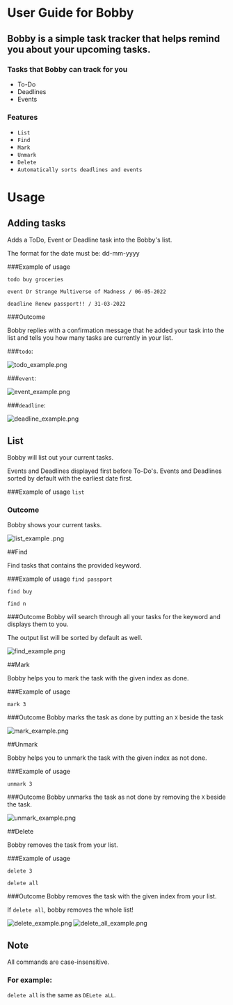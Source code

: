 # User Guide for Bobby

## Bobby is a simple task tracker that helps remind you about your upcoming tasks.

### Tasks that Bobby can track for you
- To-Do
- Deadlines
- Events

### Features
- `List`
- `Find`
- `Mark` 
- `Unmark`
- `Delete`
- `Automatically sorts deadlines and events`

# Usage

## Adding tasks

Adds a ToDo, Event or Deadline task into the Bobby's list. 

The format for the date must be: dd-mm-yyyy

###Example of usage 

`todo buy groceries`

`event Dr Strange Multiverse of Madness / 06-05-2022`

`deadline Renew passport!! / 31-03-2022`

###Outcome

Bobby replies with a confirmation message that he added your task into the list
and tells you how many tasks are currently in your list. 

###`todo`: 

![todo_example.png](todo.png)

###`event`:

![event_example.png](event.png)

###`deadline`:

![deadline_example.png](deadline.png)

## List

Bobby will list out your current tasks. 

Events and Deadlines displayed first before To-Do's. 
Events and Deadlines sorted by default with the earliest date first.

###Example of usage
`list`

### Outcome
Bobby shows your current tasks.

![list_example .png](list.png)

##Find

Find tasks that contains the provided keyword.

###Example of usage
`find passport`

`find buy`

`find n`

###Outcome
Bobby will search through all your tasks for the keyword and displays them to you.

The output list will be sorted by default as well.

![find_example.png](find.png)

##Mark

Bobby helps you to mark the task with the given index as done.

###Example of usage

`mark 3`

###Outcome
Bobby marks the task as done by putting an `X` beside the task 

![mark_example.png](mark.png)

##Unmark

Bobby helps you to unmark the task with the given index as not done.

###Example of usage

`unmark 3`

###Outcome
Bobby unmarks the task as not done by removing the `X` beside the task.


![unmark_example.png](unmark.png)

##Delete

Bobby removes the task from your list.

###Example of usage

`delete 3`

`delete all`

###Outcome
Bobby removes the task with the given index from your list.

If `delete all`, bobby removes the whole list!

![delete_example.png](delete.png)
![delete_all_example.png](delete_all.png)

## Note
All commands are case-insensitive.
### For example:
`delete all` is the same as `DELete aLL`.